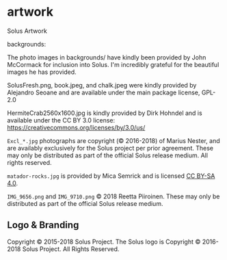 artwork
=======

Solus Artwork


backgrounds:

The photo images in backgrounds/ have kindly been provided by John McCormack for inclusion into Solus. I'm incredibly grateful for the beautiful images he has provided.

SolusFresh.png, book.jpeg, and chalk.jpeg were kindly provided by Alejandro Seoane and are available under the main package license, GPL-2.0

HermiteCrab2560x1600.jpg is kindly provided by Dirk Hohndel and is available under the CC BY 3.0 license: https://creativecommons.org/licenses/by/3.0/us/

`Excl_*.jpg` photographs are copyright (© 2016-2018) of Marius Nester, and are availably exclusively for the Solus project per prior agreement. These may only be distributed as part of the official Solus release medium. All rights reserved.

`matador-rocks.jpg` is provided by Mica Semrick and is licensed [CC BY-SA 4.0](https://creativecommons.org/licenses/by-sa/4.0/).

`IMG_9656.png` and `IMG_9710.png` © 2018 Reetta Piiroinen. These may only be distributed as part of the official Solus release medium. 


Logo & Branding
----------------

Copyright © 2015-2018 Solus Project.
The Solus logo is Copyright © 2016-2018 Solus Project. All Rights Reserved.

